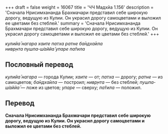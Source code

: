 +++
draft = false
weight = 16067
title = 'ЧЧ Мадхйа 1.156'
description = 'Сначала Нрисимхананда Брахмачари представил себе широкую дорогу, ведущую из Кулии. Он украсил дорогу самоцветами и выложил ее цветами без стеблей.'
summary = 'Сначала Нрисимхананда Брахмачари представил себе широкую дорогу, ведущую из Кулии. Он украсил дорогу самоцветами и выложил ее цветами без стеблей.'
+++

_кулийа̄ нагара хаите патха ратне ба̄ндха̄ила  
нивр̣нта пушпа-ш́аййа̄ упаре па̄тила_

## Пословный перевод

_кулийа̄_ _нагара_ — города Кулии; _хаите_ — от; _патха_ — дорогу; _ратне_ — из самоцветов; _ба̄ндха̄ила_ — построил; _нивр̣нта_ — без стеблей; _пушпа_\-_ш́аййа̄_ — ложе из цветов; _упаре_ — сверху; _па̄тила_ — положил.

## Перевод

**Сначала Нрисимхананда Брахмачари представил себе широкую дорогу, ведущую из Кулии. Он украсил дорогу самоцветами и выложил ее цветами без стеблей.**
